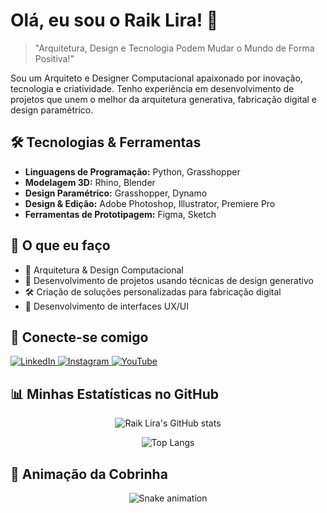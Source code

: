 # Olá, eu sou o Raik Lira! 👋

> "Arquitetura, Design e Tecnologia Podem Mudar o Mundo de Forma Positiva!"

Sou um Arquiteto e Designer Computacional apaixonado por inovação, tecnologia e criatividade. Tenho experiência em desenvolvimento de projetos que unem o melhor da arquitetura generativa, fabricação digital e design paramétrico.

## 🛠️ Tecnologias & Ferramentas

- **Linguagens de Programação:** Python, Grasshopper
- **Modelagem 3D:** Rhino, Blender
- **Design Paramétrico:** Grasshopper, Dynamo
- **Design & Edição:** Adobe Photoshop, Illustrator, Premiere Pro
- **Ferramentas de Prototipagem:** Figma, Sketch

## 🚀 O que eu faço

- 🏢 Arquitetura & Design Computacional
- 🧩 Desenvolvimento de projetos usando técnicas de design generativo
- 🛠️ Criação de soluções personalizadas para fabricação digital
- 🎨 Desenvolvimento de interfaces UX/UI

## 🔗 Conecte-se comigo

<p align="left">
    <a href="https://www.linkedin.com/in/raiklira/" target="_blank">
        <img src="https://img.shields.io/badge/LinkedIn-0A66C2?style=for-the-badge&logo=linkedin&logoColor=white" alt="LinkedIn">
    </a>
    <a href="https://www.instagram.com/raiklira/" target="_blank">
        <img src="https://img.shields.io/badge/Instagram-E4405F?style=for-the-badge&logo=instagram&logoColor=white" alt="Instagram">
    </a>
    <a href="https://www.youtube.com/@bocavivapodcast" target="_blank">
        <img src="https://img.shields.io/badge/YouTube-FF0000?style=for-the-badge&logo=youtube&logoColor=white" alt="YouTube">
    </a>
</p>

## 📊 Minhas Estatísticas no GitHub

<p align="center">
    <img src="https://github-readme-stats.vercel.app/api?username=seu-usuario-aqui&show_icons=true&theme=radical" alt="Raik Lira's GitHub stats">
</p>

<p align="center">
    <img src="https://github-readme-stats.vercel.app/api/top-langs/?username=seu-usuario-aqui&layout=compact&theme=radical" alt="Top Langs">
</p>

## 🐍 Animação da Cobrinha

<p align="center">
    <img src="https://github.com/raiklira/raiklira/blob/output/github-contribution-grid-snake.svg" alt="Snake animation">
</p>
